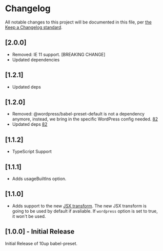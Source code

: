 # Changelog

All notable changes to this project will be documented in this file, per [the Keep a Changelog standard](http://keepachangelog.com/).

## [2.0.0]
- Removed: IE 11 support. [BREAKING CHANGE]
- Updated dependencies

## [1.2.1]
- Updated deps

## [1.2.0]
- Removed: @wordpress/babel-preset-default is not a dependency anymore, instead, we bring in the specific WordPress config needed. [82](https://github.com/10up/10up-toolkit/pull/82)
- Updated deps [82](https://github.com/10up/10up-toolkit/pull/82)

## [1.1.2]
- TypeScript Support

## [1.1.1]
- Adds usageBuiltIns option.

## [1.1.0]
- Adds support to the new [JSX transform](https://reactjs.org/blog/2020/09/22/introducing-the-new-jsx-transform.html). The new JSX transform is going to be used by default if avaliable. If `wordpress` option is set to true, it won't be used.

## [1.0.0] - Initial Release
Initial Release of 10up babel-preset.